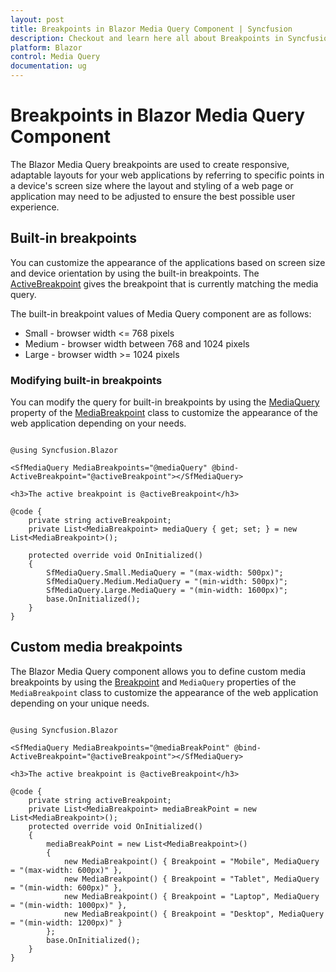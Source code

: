 ```yaml
---
layout: post
title: Breakpoints in Blazor Media Query Component | Syncfusion
description: Checkout and learn here all about Breakpoints in Syncfusion Blazor Media Query component and much more details.
platform: Blazor
control: Media Query
documentation: ug
---
```


# Breakpoints in Blazor Media Query Component

The Blazor Media Query breakpoints are used to create responsive, adaptable layouts for your web applications by referring to specific points in a device's screen size where the layout and styling of a web page or application may need to be adjusted to ensure the best possible user experience. 

## Built-in breakpoints

You can customize the appearance of the applications based on screen size and device orientation by using the built-in breakpoints. The [ActiveBreakpoint](https://help.syncfusion.com/cr/blazor/Syncfusion.Blazor.SfMediaQuery.html#Syncfusion_Blazor_SfMediaQuery_ActiveBreakpoint) gives the breakpoint that is currently matching the media query.

The built-in breakpoint values of Media Query component are as follows:

* Small - browser width <= 768 pixels
* Medium - browser width between 768 and 1024 pixels
* Large - browser width >= 1024 pixels

### Modifying built-in breakpoints

You can modify the query for built-in breakpoints by using the [MediaQuery](https://help.syncfusion.com/cr/blazor/Syncfusion.Blazor.MediaBreakpoint.html#Syncfusion_Blazor_MediaBreakpoint_MediaQuery) property of the [MediaBreakpoint](https://help.syncfusion.com/cr/blazor/Syncfusion.Blazor.MediaBreakpoint.html) class to customize the appearance of the web application depending on your needs.

```cshtml

@using Syncfusion.Blazor

<SfMediaQuery MediaBreakpoints="@mediaQuery" @bind-ActiveBreakpoint="@activeBreakpoint"></SfMediaQuery>

<h3>The active breakpoint is @activeBreakpoint</h3>

@code {
    private string activeBreakpoint;
    private List<MediaBreakpoint> mediaQuery { get; set; } = new List<MediaBreakpoint>();

    protected override void OnInitialized()
    {
        SfMediaQuery.Small.MediaQuery = "(max-width: 500px)";
        SfMediaQuery.Medium.MediaQuery = "(min-width: 500px)";
        SfMediaQuery.Large.MediaQuery = "(min-width: 1600px)";
        base.OnInitialized();
    }
}

```

## Custom media breakpoints

The Blazor Media Query component allows you to define custom media breakpoints by using the [Breakpoint](https://help.syncfusion.com/cr/blazor/Syncfusion.Blazor.MediaBreakpoint.html#Syncfusion_Blazor_MediaBreakpoint_Breakpoint) and `MediaQuery` properties of the `MediaBreakpoint` class to customize the appearance of the web application depending on your unique needs.

```cshtml

@using Syncfusion.Blazor

<SfMediaQuery MediaBreakpoints="@mediaBreakPoint" @bind-ActiveBreakpoint="@activeBreakpoint"></SfMediaQuery>

<h3>The active breakpoint is @activeBreakpoint</h3>

@code {
    private string activeBreakpoint;
    private List<MediaBreakpoint> mediaBreakPoint = new List<MediaBreakpoint>();
    protected override void OnInitialized()
    {
        mediaBreakPoint = new List<MediaBreakpoint>() 
        {
            new MediaBreakpoint() { Breakpoint = "Mobile", MediaQuery = "(max-width: 600px)" },
            new MediaBreakpoint() { Breakpoint = "Tablet", MediaQuery = "(min-width: 600px)" },
            new MediaBreakpoint() { Breakpoint = "Laptop", MediaQuery = "(min-width: 1000px)" },
            new MediaBreakpoint() { Breakpoint = "Desktop", MediaQuery = "(min-width: 1200px)" }
        };
        base.OnInitialized();
    }
}

```